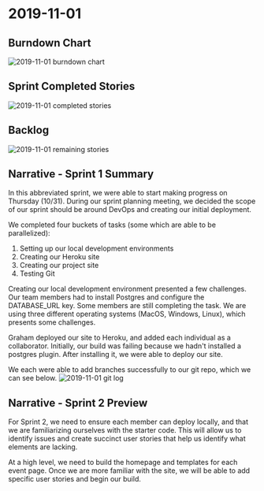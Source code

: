 # 2019-11-01
## Burndown Chart
![2019-11-01 burndown chart]({{site.url}}/assets/burndown-2019-11-01.png)

## Sprint Completed Stories
![2019-11-01 completed stories]({{site.url}}/assets/completed-2019-11-01.png)

## Backlog
![2019-11-01 remaining stories]({{site.url}}/assets/remaining-2019-11-01.png)

## Narrative - Sprint 1 Summary
In this abbreviated sprint, we were able to start making progress on Thursday (10/31). During our sprint planning meeting, we decided the scope of our sprint should be around DevOps and creating our initial deployment. 

We completed four buckets of tasks (some which are able to be parallelized):
1. Setting up our local development environments
2. Creating our Heroku site
3. Creating our project site
4. Testing Git

Creating our local development environment presented a few challenges. Our team members had to install Postgres and configure the DATABASE_URL key. Some members are still completing the task. We are using three different operating systems (MacOS, Windows, Linux), which presents some challenges. 

Graham deployed our site to Heroku, and added each individual as a collaborator. Initially, our build was failing because we hadn't installed a postgres plugin. After installing it, we were able to deploy our site.

We each were able to add branches successfully to our git repo, which we can see below.
![2019-11-01 git log]({{site.url}}/assets/git-log-2019-11-01.png)

## Narrative - Sprint 2 Preview
For Sprint 2, we need to ensure each member can deploy locally, and that we are familiarizing ourselves with the starter code. This will allow us to identify issues and create succinct user stories that help us identify what elements are lacking.

At a high level, we need to build the homepage and templates for each event page. Once we are more familiar with the site, we will be able to add specific user stories and begin our build.
